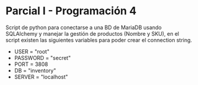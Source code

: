 # Parcial I - Programación 4

Script de python para conectarse a una BD de MariaDB usando SQLAlchemy y manejar la gestión de productos (Nombre y SKU), en el script existen las siguientes variables para poder crear el connection string.

- USER = "root"
- PASSWORD = "secret"
- PORT = 3808
- DB = "inventory"
- SERVER = "localhost"
